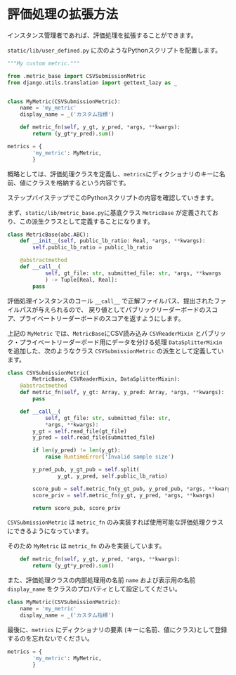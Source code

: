 # 評価処理の拡張方法

インスタンス管理者であれば、評価処理を拡張することができます。

`static/lib/user_defined.py` に次のようなPythonスクリプトを配置します。

```python
"""My custom metric."""

from .metric_base import CSVSubmissionMetric
from django.utils.translation import gettext_lazy as _


class MyMetric(CSVSubmissionMetric):
    name = 'my_metric'
    display_name = _('カスタム指標')

    def metric_fn(self, y_gt, y_pred, *args, **kwargs):
        return (y_gt*y_pred).sum()

metrics = {
        'my_metric': MyMetric,
        }
```

概略としては、評価処理クラスを定義し、`metrics`にディクショナリのキーに名前、値にクラスを格納するという内容です。


ステップバイステップでこのPythonスクリプトの内容を確認していきます。

まず、`static/lib/metric_base.py`に基底クラス `MetricBase` が定義されており、この派生クラスとして定義することになります。

```python
class MetricBase(abc.ABC):
    def __init__(self, public_lb_ratio: Real, *args, **kwargs):
        self.public_lb_ratio = public_lb_ratio

    @abstractmethod
    def __call__(
            self, gt_file: str, submitted_file: str, *args, **kwargs
            ) -> Tuple[Real, Real]:
        pass
```

評価処理インスタンスのコール `__call__` で正解ファイルパス、提出されたファイルパスが与えられるので、
戻り値としてパブリックリーダーボードのスコア、プライベートリーダーボードのスコアを返すようにします。

上記の `MyMetric` では、`MetricBase`にCSV読み込み `CSVReaderMixin` とパブリック・プライベートリーダーボード用にデータを分ける処理 `DataSplitterMixin` を追加した、次のようなクラス `CSVSubmissionMetric` の派生として定義しています。

```python
class CSVSubmissionMetric(
        MetricBase, CSVReaderMixin, DataSplitterMixin):
    @abstractmethod
    def metric_fn(self, y_gt: Array, y_pred: Array, *args, **kwargs):
        pass

    def __call__(
            self, gt_file: str, submitted_file: str,
            *args, **kwargs):
        y_gt = self.read_file(gt_file)
        y_pred = self.read_file(submitted_file)

        if len(y_pred) != len(y_gt):
            raise RuntimeError('Invalid sample size')

        y_pred_pub, y_gt_pub = self.split(
                y_gt, y_pred, self.public_lb_ratio)

        score_pub = self.metric_fn(y_gt_pub, y_pred_pub, *args, **kwargs)
        score_priv = self.metric_fn(y_gt, y_pred, *args, **kwargs)

        return score_pub, score_priv
```

`CSVSubmissionMetric` は `metric_fn` のみ実装すれば使用可能な評価処理クラスにできるようになっています。

そのため `MyMetric` は `metric_fn` のみを実装しています。
```python
    def metric_fn(self, y_gt, y_pred, *args, **kwargs):
        return (y_gt*y_pred).sum()
```

また、評価処理クラスの内部処理用の名前 `name` および表示用の名前 `display_name` をクラスのプロパティとして設定してください。 

```python
class MyMetric(CSVSubmissionMetric):
    name = 'my_metric'
    display_name = _('カスタム指標')
```

最後に、`metrics` にディクショナリの要素 (キーに名前、値にクラス)として登録するのを忘れないでください。

```python
metrics = {
        'my_metric': MyMetric,
        }
```
